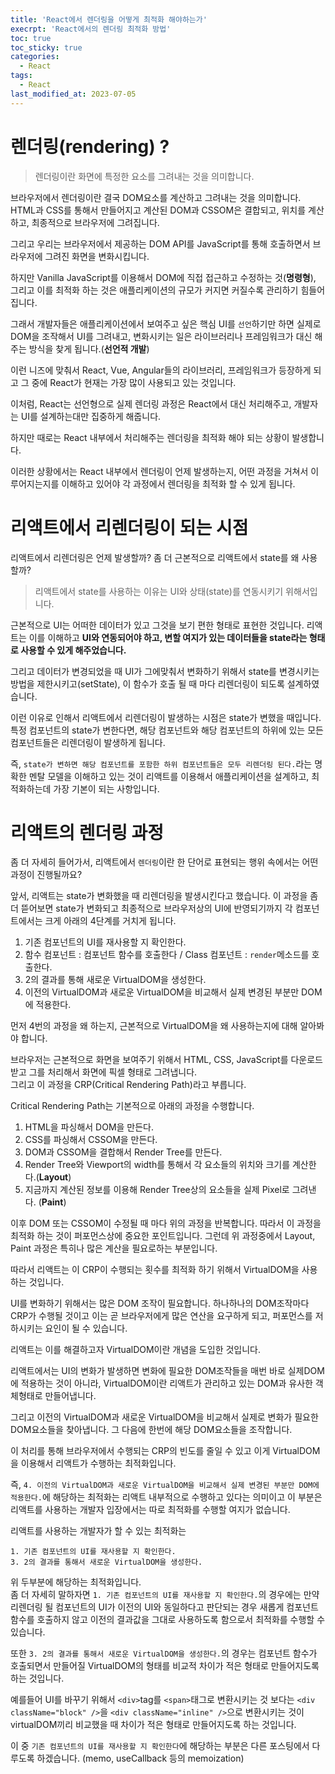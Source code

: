 ```yaml
---
title: 'React에서 렌더링을 어떻게 최적화 해야하는가'
execrpt: 'React에서의 렌더링 최적화 방법'
toc: true
toc_sticky: true
categories:
  - React
tags:
  - React
last_modified_at: 2023-07-05
---
```


# 렌더링(rendering) ?

> 렌더링이란 화면에 특정한 요소를 그려내는 것을 의미합니다.

브라우저에서 렌더링이란 결국 DOM요소를 계산하고 그려내는 것을 의미합니다.  
HTML과 CSS를 통해서 만들어지고 계산된 DOM과 CSSOM은 결합되고, 위치를 계산하고, 최종적으로 브라우저에 그려집니다.

그리고 우리는 브라우저에서 제공하는 DOM API를 JavaScript를 통해 호출하면서 브라우저에 그려진 화면을 변화시킵니다.

하지만 Vanilla JavaScript를 이용해서 DOM에 직접 접근하고 수정하는 것(**명령형**), 그리고 이를 최적화 하는 것은 애플리케이션의 규모가 커지면 커질수록 관리하기 힘들어집니다.

그래서 개발자들은 애플리케이션에서 보여주고 싶은 핵심 UI를 `선언`하기만 하면 실제로 DOM을 조작해서 UI를 그려내고, 변화시키는 일은 라이브러리나 프레임워크가 대신 해주는 방식을 찾게 됩니다.(**선언적 개발**)

이런 니즈에 맞춰서 React, Vue, Angular들의 라이브러리, 프레임워크가 등장하게 되고 그 중에 React가 현재는 가장 많이 사용되고 있는 것입니다.

이처럼, React는 선언형으로 실제 렌더링 과정은 React에서 대신 처리해주고, 개발자는 UI를 설계하는대만 집중하게 해줍니다.

하지만 때로는 React 내부에서 처리해주는 렌더링을 최적화 해야 되는 상황이 발생합니다.

이러한 상황에서는 React 내부에서 렌더링이 언제 발생하는지, 어떤 과정을 거쳐서 이루어지는지를 이해하고 있어야 각 과정에서 렌더링을 최적화 할 수 있게 됩니다.

# 리액트에서 리렌더링이 되는 시점

리액트에서 리렌더링은 언제 발생할까? 좀 더 근본적으로 리액트에서 state를 왜 사용할까?

> 리액트에서 state를 사용하는 이유는 UI와 상태(state)를 연동시키기 위해서입니다.

근본적으로 UI는 어떠한 데이터가 있고 그것을 보기 편한 형태로 표현한 것입니다. 리액트는 이를 이해하고 **UI와 연동되어야 하고, 변할 여지가 있는 데이터들을 state라는 형태로 사용할 수 있게 해주었습니다.**

그리고 데이터가 변경되었을 때 UI가 그에맞춰서 변화하기 위해서 state를 변경시키는 방법을 제한시키고(setState), 이 함수가 호출 될 때 마다 리렌더링이 되도록 설계하였습니다.

이런 이유로 인해서 리액트에서 리렌더링이 발생하는 시점은 state가 변했을 때입니다. 특정 컴포넌트의 state가 변한다면, 해당 컴포넌트와 해당 컴포넌트의 하위에 있는 모든 컴포넌트들은 리렌더링이 발생하게 됩니다.

즉, `state가 변하면 해당 컴포넌트를 포함한 하위 컴포넌트들은 모두 리렌더링 된다.`라는 명확한 멘탈 모델을 이해하고 있는 것이 리액트를 이용해서 애플리케이션을 설계하고, 최적화하는데 가장 기본이 되는 사항입니다.

# 리액트의 렌더링 과정

좀 더 자세히 들어가서, 리액트에서 `렌더링`이란 한 단어로 표현되는 행위 속에서는 어떤 과정이 진행될까요?

앞서, 리액트는 state가 변화했을 때 리렌더링을 발생시킨다고 했습니다. 이 과정을 좀 더 뜯어보면 state가 변화되고 최종적으로 브라우저상의 UI에 반영되기까지 각 컴포넌트에서는 크게 아래의 4단계를 거치게 됩니다.

1. 기존 컴포넌트의 UI를 재사용할 지 확인한다.
2. 함수 컴포넌트 : 컴포넌트 함수를 호출한다 / Class 컴포넌트 : `render`메소드를 호출한다.
3. 2의 결과를 통해 새로운 VirtualDOM을 생성한다.
4. 이전의 VirtualDOM과 새로운 VirtualDOM을 비교해서 실제 변경된 부분만 DOM에 적용한다.

먼저 4번의 과정을 왜 하는지, 근본적으로 VirtualDOM을 왜 사용하는지에 대해 알아봐야 합니다.

브라우저는 근본적으로 화면을 보여주기 위해서 HTML, CSS, JavaScript를 다운로드 받고 그를 처리해서 화면에 픽셀 형태로 그려냅니다.  
그리고 이 과정을 CRP(Critical Rendering Path)라고 부릅니다.

Critical Rendering Path는 기본적으로 아래의 과정을 수행합니다.

1. HTML을 파싱해서 DOM을 만든다.
2. CSS를 파싱해서 CSSOM을 만든다.
3. DOM과 CSSOM을 결합해서 Render Tree를 만든다.
4. Render Tree와 Viewport의 width를 통해서 각 요소들의 위치와 크기를 계산한다.(**Layout**)
5. 지금까지 계산된 정보를 이용해 Render Tree상의 요소들을 실제 Pixel로 그려낸다. (**Paint**)

이후 DOM 또는 CSSOM이 수정될 때 마다 위의 과정을 반복합니다. 따라서 이 과정을 최적화 하는 것이 퍼포먼스상에 중요한 포인트입니다. 그런데 위 과정중에서 Layout, Paint 과정은 특히나 많은 계산을 필요로하는 부분입니다.

따라서 리액트는 이 CRP이 수행되는 횟수를 최적화 하기 위해서 VirtualDOM을 사용하는 것입니다.

UI를 변화하기 위해서는 많은 DOM 조작이 필요합니다. 하나하나의 DOM조작마다 CRP가 수행될 것이고 이는 곧 브라우저에게 많은 연산을 요구하게 되고, 퍼포먼스를 저하시키는 요인이 될 수 있습니다.

리액트는 이를 해결하고자 VirtualDOM이란 개념을 도입한 것입니다.

리액트에서는 UI의 변화가 발생하면 변화에 필요한 DOM조작들을 매번 바로 실제DOM에 적용하는 것이 아니라, VirtualDOM이란 리액트가 관리하고 있는 DOM과 유사한 객체형태로 만들어냅니다.

그리고 이전의 VirtualDOM과 새로운 VirtualDOM을 비교해서 실제로 변화가 필요한 DOM요소들을 찾아냅니다. 그 다음에 한번에 해당 DOM요소들을 조작합니다.

이 처리를 통해 브라우저에서 수행되는 CRP의 빈도를 줄일 수 있고 이게 VirtualDOM을 이용해서 리액트가 수행하는 최적화입니다.

즉, `4. 이전의 VirtualDOM과 새로운 VirtualDOM을 비교해서 실제 변경된 부분만 DOM에 적용한다.`에 해당하는 최적화는 리액트 내부적으로 수행하고 있다는 의미이고 이 부분은 리액트를 사용하는 개발자 입장에서는 따로 최적화를 수행할 여지가 없습니다.

리액트를 사용하는 개발자가 할 수 있는 최적화는

`1. 기존 컴포넌트의 UI를 재사용할 지 확인한다.`  
`3. 2의 결과를 통해서 새로운 VirtualDOM을 생성한다.`

위 두부분에 해당하는 최적화입니다.  
좀 더 자세히 말하자면 `1. 기존 컴포넌트의 UI를 재사용할 지 확인한다.`의 경우에는 만약 리렌더링 될 컴포넌트의 UI가 이전의 UI와 동일하다고 판단되는 경우 새롭게 컴포넌트 함수를 호출하지 않고 이전의 결과값을 그대로 사용하도록 함으로서 최적화를 수행할 수 있습니다.

또한 `3. 2의 결과를 통해서 새로운 VirtualDOM을 생성한다.`의 경우는 컴포넌트 함수가 호출되면서 만들어질 VirtualDOM의 형태를 비교적 차이가 적은 형태로 만들어지도록 하는 것입니다.

예를들어 UI를 바꾸기 위해서 `<div>`tag를 `<span>`태그로 변환시키는 것 보다는 `<div className="block" />`을 `<div className="inline" />`으로 변환시키는 것이 virtualDOM끼리 비교했을 때 차이가 적은 형태로 만들어지도록 하는 것입니다.

이 중 `기존 컴포넌트의 UI를 재사용할 지 확인한다`에 해당하는 부분은 다른 포스팅에서 다루도록 하겠습니다. (memo, useCallback 등의 memoization)
